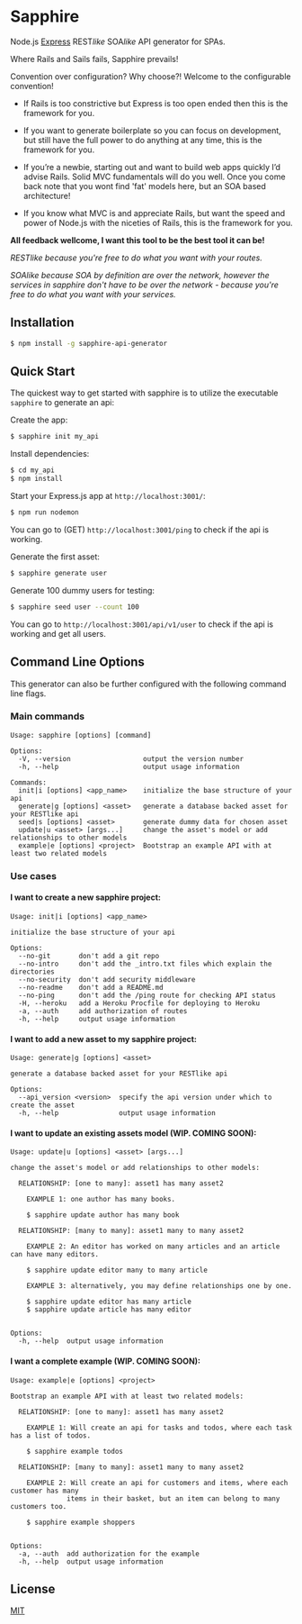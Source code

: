 # Sapphire

Node.js [Express](https://www.npmjs.com/package/express) REST*like* SOA*like* API generator for SPAs.

Where Rails and Sails fails, Sapphire prevails!

Convention over configuration? Why choose?! Welcome to the configurable convention!

* If Rails is too constrictive but Express is too open ended then this is the framework for you.

* If you want to generate boilerplate so you can focus on development, but still have the full power to do anything at any time, this is the framework for you.

* If you’re a newbie, starting out and want to build web apps quickly I’d advise Rails. Solid MVC fundamentals will do you well. Once you come back note that you wont find 'fat' models here, but an SOA based architecture!

* If you know what MVC is and appreciate Rails, but want the speed and power of Node.js with the niceties of Rails, this is the framework for you.

**All feedback wellcome, I want this tool to be the best tool it can be!**

*RESTlike because you're free to do what you want with your routes.*

*SOAlike because SOA by definition are over the network, however the services in sapphire don't have to be over the network - because you're free to do what you want with your services.*


<!-- 
need to set up the badges later WIP WIP WIP...

[![NPM Version][npm-image]][npm-url]
[![NPM Downloads][downloads-image]][downloads-url]
[![Linux Build][travis-image]][travis-url]
[![Windows Build][appveyor-image]][appveyor-url]
[![NPM](https://nodei.co/npm/<package>.png)](https://nodei.co/npm/<package>/) -->

## Installation

```sh
$ npm install -g sapphire-api-generator
```

## Quick Start

The quickest way to get started with sapphire is to utilize the executable `sapphire` to generate an api:

Create the app:

```bash
$ sapphire init my_api
```

Install dependencies:

```bash
$ cd my_api
$ npm install
```

Start your Express.js app at `http://localhost:3001/`:

```bash
$ npm run nodemon
```

You can go to (GET) `http://localhost:3001/ping` to check if the api is working.

Generate the first asset:

```bash
$ sapphire generate user
```

Generate 100 dummy users for testing:

```bash
$ sapphire seed user --count 100
```

You can go to `http://localhost:3001/api/v1/user` to check if the api is working and get all users.


## Command Line Options

This generator can also be further configured with the following command line flags.

### Main commands
    
    Usage: sapphire [options] [command]

    Options:
      -V, --version                  output the version number
      -h, --help                     output usage information

    Commands:
      init|i [options] <app_name>    initialize the base structure of your api
      generate|g [options] <asset>   generate a database backed asset for your RESTlike api
      seed|s [options] <asset>       generate dummy data for chosen asset
      update|u <asset> [args...]     change the asset's model or add relationships to other models
      example|e [options] <project>  Bootstrap an example API with at least two related models
      
### Use cases
#### I want to create a new sapphire project:

    Usage: init|i [options] <app_name>

    initialize the base structure of your api

    Options:
      --no-git       don't add a git repo
      --no-intro     don't add the _intro.txt files which explain the directories
      --no-security  don't add security middleware
      --no-readme    don't add a README.md
      --no-ping      don't add the /ping route for checking API status
      -H, --heroku   add a Heroku Procfile for deploying to Heroku
      -a, --auth     add authorization of routes
      -h, --help     output usage information
      
 #### I want to add a new asset to my sapphire project:
 
    Usage: generate|g [options] <asset>

    generate a database backed asset for your RESTlike api

    Options:
      --api_version <version>  specify the api version under which to create the asset
      -h, --help               output usage information
      
 #### I want to update an existing assets model (WIP. COMING SOON):
 
    Usage: update|u [options] <asset> [args...]

    change the asset's model or add relationships to other models:

      RELATIONSHIP: [one to many]: asset1 has many asset2

        EXAMPLE 1: one author has many books.

        $ sapphire update author has many book

      RELATIONSHIP: [many to many]: asset1 many to many asset2

        EXAMPLE 2: An editor has worked on many articles and an article can have many editors.

        $ sapphire update editor many to many article

        EXAMPLE 3: alternatively, you may define relationships one by one.

        $ sapphire update editor has many article
        $ sapphire update article has many editor


    Options:
      -h, --help  output usage information
      
#### I want a complete example (WIP. COMING SOON):

    Usage: example|e [options] <project>

    Bootstrap an example API with at least two related models:

      RELATIONSHIP: [one to many]: asset1 has many asset2

        EXAMPLE 1: Will create an api for tasks and todos, where each task has a list of todos.

        $ sapphire example todos

      RELATIONSHIP: [many to many]: asset1 many to many asset2

        EXAMPLE 2: Will create an api for customers and items, where each customer has many
                  items in their basket, but an item can belong to many customers too.

        $ sapphire example shoppers


    Options:
      -a, --auth  add authorization for the example
      -h, --help  output usage information

## License

[MIT](LICENSE)
